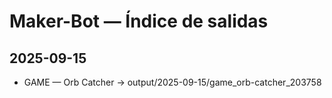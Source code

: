 # Maker-Bot — Índice de salidas

## 2025-09-15
- GAME   — Orb Catcher  → output/2025-09-15/game_orb-catcher_203758
